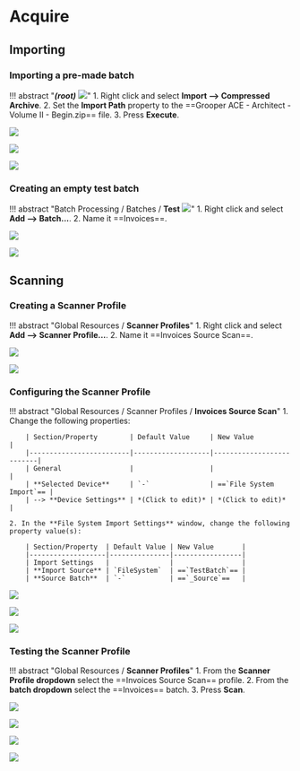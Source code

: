 # Acquire

## Importing

### Importing a pre-made batch

!!! abstract "***(root)*** ![](../assets/img/thumbs/ace_root.png)"
    1. Right click and select **Import --> Compressed Archive**.
    2. Set the **Import Path** property to the ==Grooper ACE - Architect - Volume II - Begin.zip== file.
    3. Press **Execute**.

![](../assets/img/vol-2/1-1/002.png)

![](../assets/img/vol-2/1-1/003.png)

![](../assets/img/vol-2/1-1/005.png)

### Creating an empty test batch

!!! abstract "Batch Processing / Batches / **Test** ![](../assets/img/thumbs/ace_folder-batches.png)"
    1. Right click and select **Add --> Batch...**.
    2. Name it ==Invoices==.

![](../assets/img/vol-2/1-1/007.png)

![](../assets/img/vol-2/1-1/009.png)

## Scanning

### Creating a Scanner Profile

!!! abstract "Global Resources / **Scanner Profiles**"
    1. Right click and select **Add --> Scanner Profile...**.
    2. Name it ==Invoices Source Scan==.

![](../assets/img/vol-2/1-1/012.png)

![](../assets/img/vol-2/1-1/014.png)

### Configuring the Scanner Profile

!!! abstract "Global Resources / Scanner Profiles / **Invoices Source Scan**"
    1. Change the following properties:

        | Section/Property        | Default Value     | New Value                |
        |-------------------------|-------------------|--------------------------|
        | General                 |                   |                          |
        | **Selected Device**     | `-`               | ==`File System Import`== |
        | --> **Device Settings** | *(Click to edit)* | *(Click to edit)*        |

    2. In the **File System Import Settings** window, change the following property value(s):

        | Section/Property  | Default Value | New Value       |
        |-------------------|---------------|-----------------|
        | Import Settings   |               |                 |
        | **Import Source** | `FileSystem`  | ==`TestBatch`== |
        | **Source Batch**  | `-`           | ==`_Source`==   |

![](../assets/img/vol-2/1-1/017.png)

![](../assets/img/vol-2/1-1/022.png)

![](../assets/img/vol-2/1-1/025.png)

### Testing the Scanner Profile

!!! abstract "Global Resources / **Scanner Profiles**"
    1. From the **Scanner Profile dropdown** select the ==Invoices Source Scan== profile.
    2. From the **batch dropdown** select the ==Invoices== batch.
    3. Press **Scan**.

![](../assets/img/vol-2/1-1/030.png)

![](../assets/img/vol-2/1-1/032.png)

![](../assets/img/vol-2/1-1/034.png)

![](../assets/img/vol-2/1-1/035.png)
